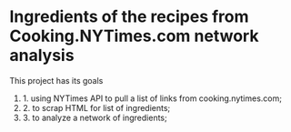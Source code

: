 <h1> Ingredients of the recipes from Cooking.NYTimes.com network analysis </h1>

<p> This project has its goals </p>
<ol>
<li> 1. using NYTimes API to pull a list of links from cooking.nytimes.com; </li>
<li> 2. to scrap HTML for list of ingredients; </li>
<li> 3. to analyze a network of ingredients; </li>
</ol>


